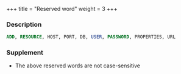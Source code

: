 +++
title = "Reserved word"
weight = 3
+++

### Description

```sql
ADD, RESOURCE, HOST, PORT, DB, USER, PASSWORD, PROPERTIES, URL
```

### Supplement

- The above reserved words are not case-sensitive